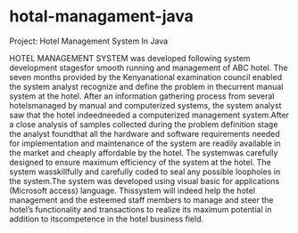 # hotal-managament-java
Project: Hotel Management System In Java

 HOTEL MANAGEMENT SYSTEM was developed following system development stagesfor smooth running and management of ABC hotel. The seven months provided by the Kenyanational examination council enabled the system analyst recognize and define the problem in thecurrent manual system at the hotel. After an information gathering process from several hotelsmanaged by manual and computerized systems, the system analyst saw that the hotel indeedneeded a computerized management system.After a close analysis of samples collected during the problem definition stage the analyst foundthat all the hardware and software requirements needed for implementation and maintenance of the system are readily available in the market and cheaply affordable by the hotel. The systemwas carefully designed to ensure maximum efficiency of the system at the hotel. The system wasskillfully and carefully coded to seal any possible loopholes in the system.The system was developed using visual basic for applications (Microsoft access) language. Thissystem will indeed help the hotel management and the esteemed staff members to manage and
steer the hotel’s
functionality and transactions to realize its maximum potential in addition to itscompetence in the hotel business field.
